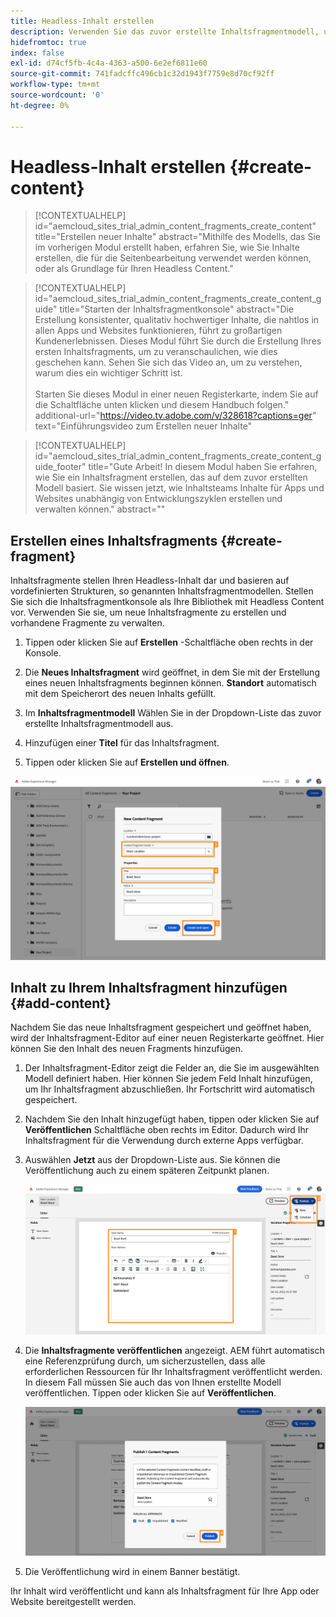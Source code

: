 ```yaml
---
title: Headless-Inhalt erstellen
description: Verwenden Sie das zuvor erstellte Inhaltsfragmentmodell, um Inhalte zu erstellen, die für die Seitenbearbeitung oder als Grundlage für Ihren Headless Content verwendet werden können.
hidefromtoc: true
index: false
exl-id: d74cf5fb-4c4a-4363-a500-6e2ef6811e60
source-git-commit: 741fadcffc496cb1c32d1943f7759e8d70cf92ff
workflow-type: tm+mt
source-wordcount: '0'
ht-degree: 0%

---
```



# Headless-Inhalt erstellen {#create-content}

>[!CONTEXTUALHELP]
>id="aemcloud_sites_trial_admin_content_fragments_create_content"
>title="Erstellen neuer Inhalte"
>abstract="Mithilfe des Modells, das Sie im vorherigen Modul erstellt haben, erfahren Sie, wie Sie Inhalte erstellen, die für die Seitenbearbeitung verwendet werden können, oder als Grundlage für Ihren Headless Content."

>[!CONTEXTUALHELP]
>id="aemcloud_sites_trial_admin_content_fragments_create_content_guide"
>title="Starten der Inhaltsfragmentkonsole"
>abstract="Die Erstellung konsistenter, qualitativ hochwertiger Inhalte, die nahtlos in allen Apps und Websites funktionieren, führt zu großartigen Kundenerlebnissen. Dieses Modul führt Sie durch die Erstellung Ihres ersten Inhaltsfragments, um zu veranschaulichen, wie dies geschehen kann. Sehen Sie sich das Video an, um zu verstehen, warum dies ein wichtiger Schritt ist.<br><br>Starten Sie dieses Modul in einer neuen Registerkarte, indem Sie auf die Schaltfläche unten klicken und diesem Handbuch folgen."
>additional-url="https://video.tv.adobe.com/v/328618?captions=ger" text="Einführungsvideo zum Erstellen neuer Inhalte"

>[!CONTEXTUALHELP]
>id="aemcloud_sites_trial_admin_content_fragments_create_content_guide_footer"
>title="Gute Arbeit! In diesem Modul haben Sie erfahren, wie Sie ein Inhaltsfragment erstellen, das auf dem zuvor erstellten Modell basiert. Sie wissen jetzt, wie Inhaltsteams Inhalte für Apps und Websites unabhängig von Entwicklungszyklen erstellen und verwalten können."
>abstract=""

## Erstellen eines Inhaltsfragments {#create-fragment}

Inhaltsfragmente stellen Ihren Headless-Inhalt dar und basieren auf vordefinierten Strukturen, so genannten Inhaltsfragmentmodellen. Stellen Sie sich die Inhaltsfragmentkonsole als Ihre Bibliothek mit Headless Content vor. Verwenden Sie sie, um neue Inhaltsfragmente zu erstellen und vorhandene Fragmente zu verwalten.

1. Tippen oder klicken Sie auf **Erstellen** -Schaltfläche oben rechts in der Konsole.

1. Die **Neues Inhaltsfragment** wird geöffnet, in dem Sie mit der Erstellung eines neuen Inhaltsfragments beginnen können. **Standort** automatisch mit dem Speicherort des neuen Inhalts gefüllt.

1. Im **Inhaltsfragmentmodell** Wählen Sie in der Dropdown-Liste das zuvor erstellte Inhaltsfragmentmodell aus.

1. Hinzufügen einer **Titel** für das Inhaltsfragment.

1. Tippen oder klicken Sie auf **Erstellen und öffnen**.

![Erstellen eines neuen Inhaltsfragments](assets/do-not-localize/create-content-3-4-5.png)

## Inhalt zu Ihrem Inhaltsfragment hinzufügen {#add-content}

Nachdem Sie das neue Inhaltsfragment gespeichert und geöffnet haben, wird der Inhaltsfragment-Editor auf einer neuen Registerkarte geöffnet. Hier können Sie den Inhalt des neuen Fragments hinzufügen.

1. Der Inhaltsfragment-Editor zeigt die Felder an, die Sie im ausgewählten Modell definiert haben. Hier können Sie jedem Feld Inhalt hinzufügen, um Ihr Inhaltsfragment abzuschließen. Ihr Fortschritt wird automatisch gespeichert.

1. Nachdem Sie den Inhalt hinzugefügt haben, tippen oder klicken Sie auf **Veröffentlichen** Schaltfläche oben rechts im Editor. Dadurch wird Ihr Inhaltsfragment für die Verwendung durch externe Apps verfügbar.

1. Auswählen **Jetzt** aus der Dropdown-Liste aus. Sie können die Veröffentlichung auch zu einem späteren Zeitpunkt planen.

   ![Inhalt erstellen](assets/do-not-localize/add-content-1-2.png)

1. Die **Inhaltsfragmente veröffentlichen** angezeigt. AEM führt automatisch eine Referenzprüfung durch, um sicherzustellen, dass alle erforderlichen Ressourcen für Ihr Inhaltsfragment veröffentlicht werden. In diesem Fall müssen Sie auch das von Ihnen erstellte Modell veröffentlichen. Tippen oder klicken Sie auf **Veröffentlichen**.

   ![Veröffentlichen und Referenzprüfung](assets/do-not-localize/publish-4.png)

1. Die Veröffentlichung wird in einem Banner bestätigt.

Ihr Inhalt wird veröffentlicht und kann als Inhaltsfragment für Ihre App oder Website bereitgestellt werden.
